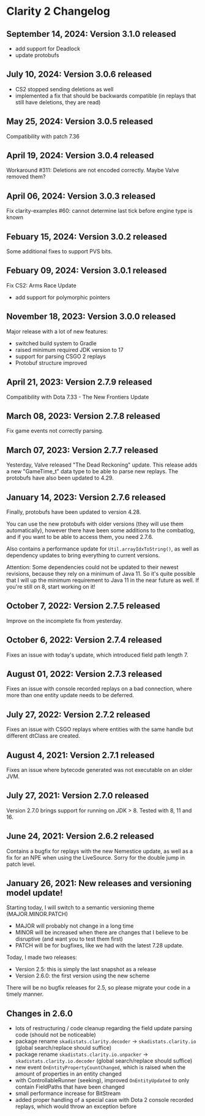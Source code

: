 # Clarity 2 Changelog

## September 14, 2024: Version 3.1.0 released

* add support for Deadlock
* update protobufs

## July 10, 2024: Version 3.0.6 released

* CS2 stopped sending deletions as well
* implemented a fix that should be backwards compatible
  (in replays that still have deletions, they are read)

## May 25, 2024: Version 3.0.5 released

Compatibility with patch 7.36

## April 19, 2024: Version 3.0.4 released

Workaround #311: Deletions are not encoded correctly. Maybe Valve removed them?

## April 06, 2024: Version 3.0.3 released

Fix clarity-examples #60: cannot determine last tick before engine type is known

## Febuary 15, 2024: Version 3.0.2 released

Some additional fixes to support PVS bits.

## Febuary 09, 2024: Version 3.0.1 released

Fix CS2: Arms Race Update

* add support for polymorphic pointers

## November 18, 2023: Version 3.0.0 released

Major release with a lot of new features:

* switched build system to Gradle
* raised minimum required JDK version to 17
* support for parsing CSGO 2 replays
* Protobuf structure improved

## April 21, 2023: Version 2.7.9 released

Compatibility with Dota 7.33 - The New Frontiers Update

## March 08, 2023: Version 2.7.8 released

Fix game events not correctly parsing.

## March 07, 2023: Version 2.7.7 released

Yesterday, Valve released "The Dead Reckoning" update.
This release adds a new "GameTime_t" data type to be able to parse new replays.
The protobufs have also been updated to 4.29.

## January 14, 2023: Version 2.7.6 released

Finally, protobufs have been updated to version 4.28.

You can use the new protobufs with older versions (they will use them automatically), 
however there have been some additions to the combatlog, and if you want to be able 
to access them, you need 2.7.6.

Also contains a performance update for `Util.arrayIdxToString()`, as well as dependency 
updates to bring everything to current versions.

Attention: Some dependencies could not be updated to their newest revisions, because they
rely on a minimum of Java 11. So it's quite possible that I will up the minimum
requirement to Java 11 in the near future as well. If you're still on 8, start working on it!

## October 7, 2022: Version 2.7.5 released

Improve on the incomplete fix from yesterday.

## October 6, 2022: Version 2.7.4 released

Fixes an issue with today's update, which introduced field path length 7.

## August 01, 2022: Version 2.7.3 released

Fixes an issue with console recorded replays on a bad connection, where more than one entity update needs to be deferred.

## July 27, 2022: Version 2.7.2 released

Fixes an issue with CSGO replays where entities with the same handle but different dtClass are created.

## August 4, 2021: Version 2.7.1 released

Fixes an issue where bytecode generated was not executable on an older JVM.

## July 27, 2021: Version 2.7.0 released

Version 2.7.0 brings support for running on JDK > 8.
Tested with 8, 11 and 16.

## June 24, 2021: Version 2.6.2 released

Contains a bugfix for replays with the new Nemestice update, as well as a fix for an NPE when using the LiveSource.
Sorry for the double jump in patch level.

## January 26, 2021: New releases and versioning model update!

Starting today, I will switch to a semantic versioning theme (MAJOR.MINOR.PATCH)

* MAJOR will probably not change in a long time
* MINOR will be increased when there are changes that I believe to be disruptive (and want you to test them first)
* PATCH will be for bugfixes, like we had with the latest 7.28 update.

Today, I made two releases:
* Version 2.5: this is simply the last snapshot as a release
* Version 2.6.0: the first version using the new scheme

There will be no bugfix releases for 2.5, so please migrate your code in a timely manner.

## Changes in 2.6.0

* lots of restructuring / code cleanup regarding the field update parsing code (should not be noticeable)
* package rename `skadistats.clarity.decoder` -> `skadistats.clarity.io` (global search/replace should suffice)
* package rename `skadistats.clarity.io.unpacker` -> `skadistats.clarity.io.decoder` (global search/replace should suffice)
* new event `OnEntityPropertyCountChanged`, which is raised when the amount of properties in an entity changed
* with ControllableRunner (seeking), improved `OnEntityUpdated` to only contain FieldPaths that have been changed
* small performance increase for BitStream
* added proper handling of a special case with Dota 2 console recorded replays, which would throw an exception before
